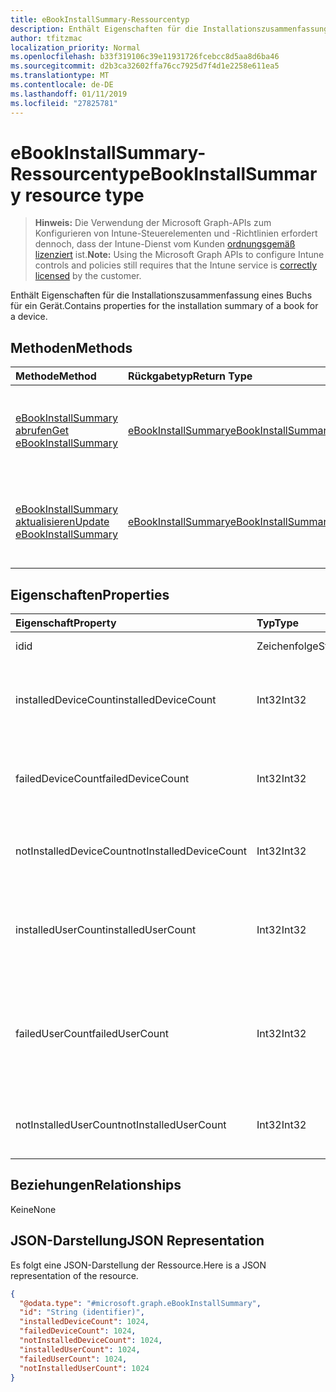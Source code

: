 ```yaml
---
title: eBookInstallSummary-Ressourcentyp
description: Enthält Eigenschaften für die Installationszusammenfassung eines Buchs für ein Gerät.
author: tfitzmac
localization_priority: Normal
ms.openlocfilehash: b33f319106c39e11931726fcebcc8d5aa8d6ba46
ms.sourcegitcommit: d2b3ca32602ffa76cc7925d7f4d1e2258e611ea5
ms.translationtype: MT
ms.contentlocale: de-DE
ms.lasthandoff: 01/11/2019
ms.locfileid: "27825781"
---
```

# <a name="ebookinstallsummary-resource-type"></a><span data-ttu-id="ddcb2-103">eBookInstallSummary-Ressourcentyp</span><span class="sxs-lookup"><span data-stu-id="ddcb2-103">eBookInstallSummary resource type</span></span>

> <span data-ttu-id="ddcb2-104">**Hinweis:** Die Verwendung der Microsoft Graph-APIs zum Konfigurieren von Intune-Steuerelementen und -Richtlinien erfordert dennoch, dass der Intune-Dienst vom Kunden [ordnungsgemäß lizenziert](https://go.microsoft.com/fwlink/?linkid=839381) ist.</span><span class="sxs-lookup"><span data-stu-id="ddcb2-104">**Note:** Using the Microsoft Graph APIs to configure Intune controls and policies still requires that the Intune service is [correctly licensed](https://go.microsoft.com/fwlink/?linkid=839381) by the customer.</span></span>

<span data-ttu-id="ddcb2-105">Enthält Eigenschaften für die Installationszusammenfassung eines Buchs für ein Gerät.</span><span class="sxs-lookup"><span data-stu-id="ddcb2-105">Contains properties for the installation summary of a book for a device.</span></span>
## <a name="methods"></a><span data-ttu-id="ddcb2-106">Methoden</span><span class="sxs-lookup"><span data-stu-id="ddcb2-106">Methods</span></span>
|<span data-ttu-id="ddcb2-107">Methode</span><span class="sxs-lookup"><span data-stu-id="ddcb2-107">Method</span></span>|<span data-ttu-id="ddcb2-108">Rückgabetyp</span><span class="sxs-lookup"><span data-stu-id="ddcb2-108">Return Type</span></span>|<span data-ttu-id="ddcb2-109">Beschreibung</span><span class="sxs-lookup"><span data-stu-id="ddcb2-109">Description</span></span>|
|:---|:---|:---|
|[<span data-ttu-id="ddcb2-110">eBookInstallSummary abrufen</span><span class="sxs-lookup"><span data-stu-id="ddcb2-110">Get eBookInstallSummary</span></span>](../api/intune-books-ebookinstallsummary-get.md)|[<span data-ttu-id="ddcb2-111">eBookInstallSummary</span><span class="sxs-lookup"><span data-stu-id="ddcb2-111">eBookInstallSummary</span></span>](../resources/intune-books-ebookinstallsummary.md)|<span data-ttu-id="ddcb2-112">Lesen der Eigenschaften und Beziehungen von [eBookInstallSummary](../resources/intune-books-ebookinstallsummary.md)-Objekten.</span><span class="sxs-lookup"><span data-stu-id="ddcb2-112">Read properties and relationships of the [eBookInstallSummary](../resources/intune-books-ebookinstallsummary.md) object.</span></span>|
|[<span data-ttu-id="ddcb2-113">eBookInstallSummary aktualisieren</span><span class="sxs-lookup"><span data-stu-id="ddcb2-113">Update eBookInstallSummary</span></span>](../api/intune-books-ebookinstallsummary-update.md)|[<span data-ttu-id="ddcb2-114">eBookInstallSummary</span><span class="sxs-lookup"><span data-stu-id="ddcb2-114">eBookInstallSummary</span></span>](../resources/intune-books-ebookinstallsummary.md)|<span data-ttu-id="ddcb2-115">Aktualisieren der Eigenschaften des [eBookInstallSummary](../resources/intune-books-ebookinstallsummary.md)-Objekts.</span><span class="sxs-lookup"><span data-stu-id="ddcb2-115">Update the properties of a [eBookInstallSummary](../resources/intune-books-ebookinstallsummary.md) object.</span></span>|

## <a name="properties"></a><span data-ttu-id="ddcb2-116">Eigenschaften</span><span class="sxs-lookup"><span data-stu-id="ddcb2-116">Properties</span></span>
|<span data-ttu-id="ddcb2-117">Eigenschaft</span><span class="sxs-lookup"><span data-stu-id="ddcb2-117">Property</span></span>|<span data-ttu-id="ddcb2-118">Typ</span><span class="sxs-lookup"><span data-stu-id="ddcb2-118">Type</span></span>|<span data-ttu-id="ddcb2-119">Beschreibung</span><span class="sxs-lookup"><span data-stu-id="ddcb2-119">Description</span></span>|
|:---|:---|:---|
|<span data-ttu-id="ddcb2-120">id</span><span class="sxs-lookup"><span data-stu-id="ddcb2-120">id</span></span>|<span data-ttu-id="ddcb2-121">Zeichenfolge</span><span class="sxs-lookup"><span data-stu-id="ddcb2-121">String</span></span>|<span data-ttu-id="ddcb2-122">Schlüssel der Entität</span><span class="sxs-lookup"><span data-stu-id="ddcb2-122">Key of the entity.</span></span>|
|<span data-ttu-id="ddcb2-123">installedDeviceCount</span><span class="sxs-lookup"><span data-stu-id="ddcb2-123">installedDeviceCount</span></span>|<span data-ttu-id="ddcb2-124">Int32</span><span class="sxs-lookup"><span data-stu-id="ddcb2-124">Int32</span></span>|<span data-ttu-id="ddcb2-125">Die Anzahl der Geräte, auf denen das Buch erfolgreich installiert wurde.</span><span class="sxs-lookup"><span data-stu-id="ddcb2-125">Number of Devices that have successfully installed this book.</span></span>|
|<span data-ttu-id="ddcb2-126">failedDeviceCount</span><span class="sxs-lookup"><span data-stu-id="ddcb2-126">failedDeviceCount</span></span>|<span data-ttu-id="ddcb2-127">Int32</span><span class="sxs-lookup"><span data-stu-id="ddcb2-127">Int32</span></span>|<span data-ttu-id="ddcb2-128">Die Anzahl der Geräte, auf denen die Installation des Buchs fehlgeschlagen ist.</span><span class="sxs-lookup"><span data-stu-id="ddcb2-128">Number of Devices that have failed to install this book.</span></span>|
|<span data-ttu-id="ddcb2-129">notInstalledDeviceCount</span><span class="sxs-lookup"><span data-stu-id="ddcb2-129">notInstalledDeviceCount</span></span>|<span data-ttu-id="ddcb2-130">Int32</span><span class="sxs-lookup"><span data-stu-id="ddcb2-130">Int32</span></span>|<span data-ttu-id="ddcb2-131">Die Anzahl von Geräten, auf denen das Buch nicht installiert ist.</span><span class="sxs-lookup"><span data-stu-id="ddcb2-131">Number of Devices that does not have this book installed.</span></span>|
|<span data-ttu-id="ddcb2-132">installedUserCount</span><span class="sxs-lookup"><span data-stu-id="ddcb2-132">installedUserCount</span></span>|<span data-ttu-id="ddcb2-133">Int32</span><span class="sxs-lookup"><span data-stu-id="ddcb2-133">Int32</span></span>|<span data-ttu-id="ddcb2-134">Die Anzahl der Benutzer, deren Geräte das Buch erfolgreich installiert haben.</span><span class="sxs-lookup"><span data-stu-id="ddcb2-134">Number of Users whose devices have all succeeded to install this book.</span></span>|
|<span data-ttu-id="ddcb2-135">failedUserCount</span><span class="sxs-lookup"><span data-stu-id="ddcb2-135">failedUserCount</span></span>|<span data-ttu-id="ddcb2-136">Int32</span><span class="sxs-lookup"><span data-stu-id="ddcb2-136">Int32</span></span>|<span data-ttu-id="ddcb2-137">Die Anzahl der Benutzer, die mindestens ein Gerät besitzen, auf dem die Installation des Buchs fehlgeschlagen ist.</span><span class="sxs-lookup"><span data-stu-id="ddcb2-137">Number of Users that have 1 or more device that failed to install this book.</span></span>|
|<span data-ttu-id="ddcb2-138">notInstalledUserCount</span><span class="sxs-lookup"><span data-stu-id="ddcb2-138">notInstalledUserCount</span></span>|<span data-ttu-id="ddcb2-139">Int32</span><span class="sxs-lookup"><span data-stu-id="ddcb2-139">Int32</span></span>|<span data-ttu-id="ddcb2-140">Die Anzahl der Benutzer, die das Buch nicht installiert haben.</span><span class="sxs-lookup"><span data-stu-id="ddcb2-140">Number of Users that did not install this book.</span></span>|

## <a name="relationships"></a><span data-ttu-id="ddcb2-141">Beziehungen</span><span class="sxs-lookup"><span data-stu-id="ddcb2-141">Relationships</span></span>
<span data-ttu-id="ddcb2-142">Keine</span><span class="sxs-lookup"><span data-stu-id="ddcb2-142">None</span></span>
## <a name="json-representation"></a><span data-ttu-id="ddcb2-143">JSON-Darstellung</span><span class="sxs-lookup"><span data-stu-id="ddcb2-143">JSON Representation</span></span>
<span data-ttu-id="ddcb2-144">Es folgt eine JSON-Darstellung der Ressource.</span><span class="sxs-lookup"><span data-stu-id="ddcb2-144">Here is a JSON representation of the resource.</span></span>
<!-- {
  "blockType": "resource",
  "keyProperty": "id",
  "@odata.type": "microsoft.graph.eBookInstallSummary"
}
-->
``` json
{
  "@odata.type": "#microsoft.graph.eBookInstallSummary",
  "id": "String (identifier)",
  "installedDeviceCount": 1024,
  "failedDeviceCount": 1024,
  "notInstalledDeviceCount": 1024,
  "installedUserCount": 1024,
  "failedUserCount": 1024,
  "notInstalledUserCount": 1024
}
```



